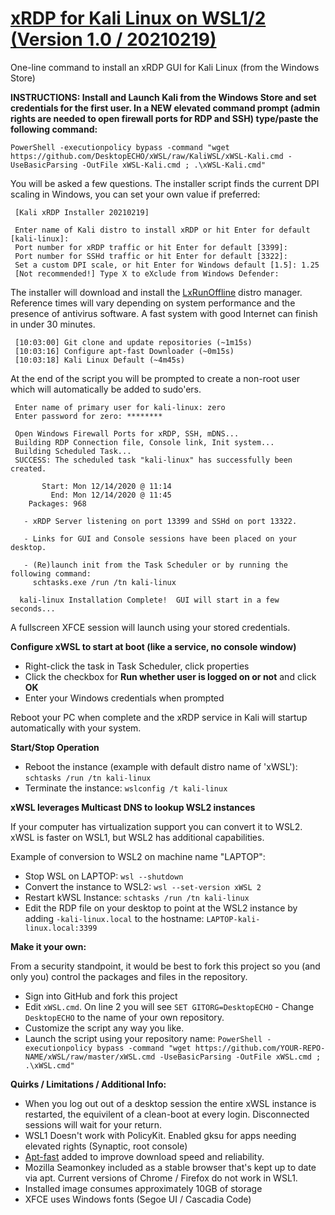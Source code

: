 # [xRDP for Kali Linux on WSL1/2 (Version 1.0 / 20210219)](https://github.com/DesktopECHO/xWSL)

One-line command to install an xRDP GUI for Kali Linux (from the Windows Store) 

**INSTRUCTIONS:  Install and Launch Kali from the Windows Store and set credentials for the first user.  In a NEW elevated command prompt (admin rights are needed to open firewall ports for RDP and SSH) type/paste the following command:**

    PowerShell -executionpolicy bypass -command "wget https://github.com/DesktopECHO/xWSL/raw/KaliWSL/xWSL-Kali.cmd -UseBasicParsing -OutFile xWSL-Kali.cmd ; .\xWSL-Kali.cmd"

You will be asked a few questions.  The installer script finds the current DPI scaling in Windows, you can set your own value if preferred:

     [Kali xRDP Installer 20210219]

     Enter name of Kali distro to install xRDP or hit Enter for default [kali-linux]:
     Port number for xRDP traffic or hit Enter for default [3399]:
     Port number for SSHd traffic or hit Enter for default [3322]:
     Set a custom DPI scale, or hit Enter for Windows default [1.5]: 1.25
     [Not recommended!] Type X to eXclude from Windows Defender:

The installer will download and install the [LxRunOffline](https://github.com/DDoSolitary/LxRunOffline) distro manager.  Reference times will vary depending on system performance and the presence of antivirus software.  A fast system with good Internet can finish in under 30 minutes. 

     [10:03:00] Git clone and update repositories (~1m15s)
     [10:03:16] Configure apt-fast Downloader (~0m15s)
     [10:03:18] Kali Linux Default (~4m45s)
   
At the end of the script you will be prompted to create a non-root user which will automatically be added to sudo'ers.

     Enter name of primary user for kali-linux: zero
     Enter password for zero: ********

     Open Windows Firewall Ports for xRDP, SSH, mDNS...
     Building RDP Connection file, Console link, Init system...
     Building Scheduled Task...
     SUCCESS: The scheduled task "kali-linux" has successfully been created.
     
           Start: Mon 12/14/2020 @ 11:14
             End: Mon 12/14/2020 @ 11:45
        Packages: 968

       - xRDP Server listening on port 13399 and SSHd on port 13322.

       - Links for GUI and Console sessions have been placed on your desktop.

       - (Re)launch init from the Task Scheduler or by running the following command:
         schtasks.exe /run /tn kali-linux
     
      kali-linux Installation Complete!  GUI will start in a few seconds...

A fullscreen XFCE session will launch using your stored credentials. 

**Configure xWSL to start at boot (like a service, no console window)**

* Right-click the task in Task Scheduler, click properties
* Click the checkbox for **Run whether user is logged on or not** and click **OK**
* Enter your Windows credentials when prompted
 
Reboot your PC when complete and the xRDP service in Kali will startup automatically with your system.

**Start/Stop Operation**

* Reboot the instance (example with default distro name of 'xWSL'): ````schtasks /run /tn kali-linux```` 
* Terminate the instance: ````wslconfig /t kali-linux````

**xWSL leverages Multicast DNS to lookup WSL2 instances**

If your computer has virtualization support you can convert it to WSL2.  xWSL is faster on WSL1, but WSL2 has additional capabilities. 

Example of conversion to WSL2 on machine name "LAPTOP":
 - Stop WSL on LAPTOP:
    ````wsl --shutdown````
 - Convert the instance to WSL2:
    ````wsl --set-version xWSL 2````
 - Restart kWSL Instance:
    ````schtasks /run /tn kali-linux````
 - Edit the RDP file on your desktop to point at the WSL2 instance by adding ````-kali-linux.local```` to the hostname:
    ````LAPTOP-kali-linux.local:3399````

**Make it your own:**

From a security standpoint, it would be best to fork this project so you (and only you) control the packages and files in the repository.

- Sign into GitHub and fork this project
- Edit ```xWSL.cmd```.  On line 2 you will see ```SET GITORG=DesktopECHO``` - Change ```DesktopECHO``` to the name of your own repository.
- Customize the script any way you like.
- Launch the script using your repository name:
 ```PowerShell -executionpolicy bypass -command "wget https://github.com/YOUR-REPO-NAME/xWSL/raw/master/xWSL.cmd -UseBasicParsing -OutFile xWSL.cmd ; .\xWSL.cmd"```

**Quirks / Limitations / Additional Info:**

* When you log out out of a desktop session the entire xWSL instance is restarted, the equivilent of a clean-boot at every login.  Disconnected sessions will wait for your return.  
* WSL1 Doesn't work with PolicyKit. Enabled gksu for apps needing elevated rights (Synaptic, root console)
* [Apt-fast](https://github.com/ilikenwf/apt-fast) added to improve download speed and reliability.
* Mozilla Seamonkey included as a stable browser that's kept up to date via apt.  Current versions of Chrome / Firefox do not work in WSL1.
* Installed image consumes approximately 10GB of storage
* XFCE uses Windows fonts (Segoe UI / Cascadia Code)
